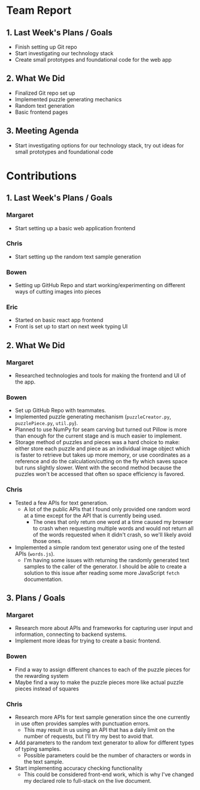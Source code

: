 # Team Report
## 1. Last Week's Plans / Goals
- Finish setting up Git repo  
- Start investigating our technology stack  
- Create small prototypes and foundational code for the web app  
## 2. What We Did  
- Finalized Git repo set up
- Implemented puzzle generating mechanics
- Random text generation
- Basic frontend pages
## 3. Meeting Agenda
- Start investigating options for our technology stack, try out ideas for small prototypes and foundational code
# Contributions  
## 1. Last Week's Plans / Goals
### Margaret  
- Start setting up a basic web application frontend  
### Chris  
- Start setting up the random text sample generation  
### Bowen  
- Setting up GitHub Repo and start working/experimenting on different ways of cutting images into pieces  
### Eric  
- Started on basic react app frontend
- Front is set up to start on next week typing UI
## 2. What We Did  
### Margaret
- Researched technologies and tools for making the frontend and UI of the app.
### Bowen
- Set up GitHub Repo with teammates.
- Implemented puzzle generating mechanism (`puzzleCreator.py`, `puzzlePiece.py`, `util.py`).
- Planned to use NumPy for seam carving but turned out Pillow is more than enough for the current stage and is much easier to implement.
- Storage method of puzzles and pieces was a hard choice to make: either store each puzzle and piece as an individual image object which is faster to retrieve but takes up more memory, or use coordinates as a reference and do the calculation/cutting on the fly which saves space but runs slightly slower. Went with the second method because the puzzles won't be accessed that often so space efficiency is favored.
### Chris
- Tested a few APIs for text generation.
    - A lot of the public APIs that I found only provided one random word at a time except for the API that is currently being used.
        - The ones that only return one word at a time caused my browser to crash when requesting multiple words and would not return all of the words requested when it didn't crash, so we'll likely avoid those ones. 
- Implemented a simple random text generator using one of the tested APIs (`words.js`).
    - I'm having some issues with returning the randomly generated text samples to the caller of the generator. I should be able to create a solution to this issue after reading some more JavaScript `fetch` documentation.
## 3. Plans / Goals  
### Margaret
- Research more about APIs and frameworks for capturing user input and information, connecting to backend systems.
- Implement more ideas for trying to create a basic frontend.
### Bowen
- Find a way to assign different chances to each of the puzzle pieces for the rewarding system
- Maybe find a way to make the puzzle pieces more like actual puzzle pieces instead of squares
### Chris
- Research more APIs for text sample generation since the one currently in use often provides samples with punctuation errors.
    - This may result in us using an API that has a daily limit on the number of requests, but I'll try my best to avoid that.
- Add parameters to the random text generator to allow for different types of typing samples.
    - Possible parameters could be the number of characters or words in the text sample.
- Start implementing accuracy checking functionality
    - This could be considered front-end work, which is why I've changed my declared role to full-stack on the live document.
